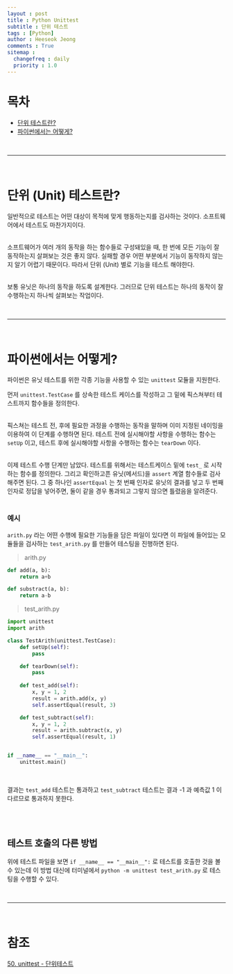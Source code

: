 ```yaml
---
layout : post
title : Python Unittest 
subtitle : 단위 테스트
tags : [Python]
author : Heeseok Jeong
comments : True
sitemap :
  changefreq : daily
  priority : 1.0
---
```


# 목차
- [단위 테스트란?](#단위-테스트란?)
- [파이썬에서는 어떻게?](#파이썬에서는-어떻게?)

<br>
<hr>
<br>

# 단위 (Unit) 테스트란?

일반적으로 테스트는 어떤 대상이 목적에 맞게 행동하는지를 검사하는 것이다. 소프트웨어에서 테스트도 마찬가지이다.  
<br>
  
소프트웨어가 여러 개의 동작을 하는 함수들로 구성돼있을 때, 한 번에 모든 기능이 잘 동작하는지 살펴보는 것은 좋지 않다. 실패할 경우 어떤 부분에서 기능이 동작하지 않는지 알기 어렵기 때문이다. 따라서 단위 (Unit) 별로 기능을 테스트 해야한다.  
<br>
  
보통 유닛은 하나의 동작을 하도록 설계한다. 그러므로 단위 테스트는 하나의 동작이 잘 수행하는지 하나씩 살펴보는 작업이다.

<br>
<hr>
<br>

# 파이썬에서는 어떻게?

파이썬은 유닛 테스트를 위한 각종 기능을 사용할 수 있는 `unittest` 모듈을 지원한다.
<br>  
  
먼저 `unittest.TestCase` 를 상속한 테스트 케이스를 작성하고 그 밑에 픽스쳐부터 테스트까지 함수들을 정의한다.  
<br>
  
픽스쳐는 테스트 전, 후에 필요한 과정을 수행하는 동작을 말하며 이미 지정된 네이밍을 이용하여 이 단계를 수행하면 된다. 테스트 전에 실시해야할 사항을 수행하는 함수는 `setUp` 이고, 테스트 후에 실시해야할 사항을 수행하는 함수는 `tearDown` 이다.  
<br>

이제 테스트 수행 단계만 남았다. 테스트를 위해서는 테스트케이스 밑에 `test_` 로 시작하는 함수를 정의한다. 그리고 확인하고픈 유닛(메서드)을 `assert` 계열 함수들로 검사해주면 된다. 그 중 하나인 `assertEqual` 는 첫 번째 인자로 유닛의 결과를 넣고 두 번째 인자로 정답을 넣어주면, 둘이 같을 경우 통과되고 그렇지 않으면 틀렸음을 알려준다.
<br>
<br>

### 예시
  
`arith.py` 라는 어떤 수행에 필요한 기능들을 담은 파일이 있다면 이 파일에 들어있는 모듈들을 검사하는 `test_arith.py` 를 만들어 테스팅을 진행하면 된다.   
  
> arith.py

```python
def add(a, b):
    return a+b

def substract(a, b):
    return a-b
```

> test_arith.py

```python
import unittest
import arith

class TestArith(unittest.TestCase):
    def setUp(self):
        pass

    def tearDown(self):
        pass
    
    def test_add(self):
        x, y = 1, 2
        result = arith.add(x, y)
        self.assertEqual(result, 3)

    def test_subtract(self):
        x, y = 1, 2
        result = arith.subtract(x, y)
        self.assertEqual(result, 1)


if __name__ == "__main__":
    unittest.main()
```
<br>

결과는 `test_add` 테스트는 통과하고 `test_subtract` 테스트는 결과 -1 과 예측값 1 이 다르므로 통과하지 못한다. 

<br>
<br>


## 테스트 호출의 다른 방법

위에 테스트 파일을 보면 `if __name__ == "__main__":` 로 테스트를 호출한 것을 볼 수 있는데 이 방법 대신에 터미널에서 `python -m unittest test_arith.py` 로 테스팅을 수행할 수 있다.  

<br>
<hr>
<br>

# 참조
[50. unittest - 단위테스트](https://wikidocs.net/16107)
